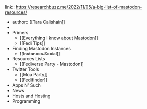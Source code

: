 link:: https://researchbuzz.me/2022/11/05/a-big-list-of-mastodon-resources/

- author:: [[Tara Calishain]]
-
- Primers
	- [[Everything I know about Mastodon]]
	- [[Fedi Tips]]
- Finding Mastodon Instances
	- [[Instances.Social]]
- Resources Lists
	- [[Fediverse Party - Mastodon]]
- Twitter Tools
	- [[Moa Party]]
	- [[Fedifinder]]
- Apps N' Such
- News
- Hosts and Hosting
- Programming